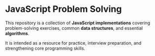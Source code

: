 # JavaScript Problem Solving

This repository is a collection of **JavaScript implementations** covering problem-solving exercises, common **data structures**, and essential **algorithms**.

It is intended as a resource for practice, interview preparation, and strengthening core programming skills.
